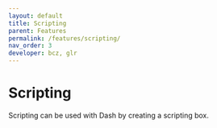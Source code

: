 ```yaml
---
layout: default
title: Scripting
parent: Features
permalink: /features/scripting/
nav_order: 3
developer: bcz, glr
---
```

# Scripting

Scripting can be used with Dash by creating a scripting box. 